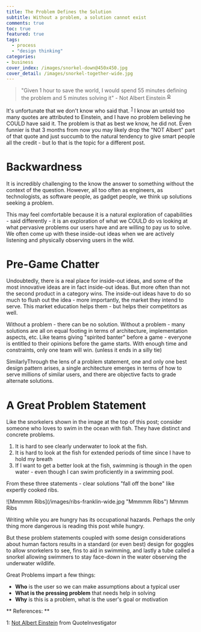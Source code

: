 ```yaml
---
title: The Problem Defines the Solution
subtitle: Without a problem, a solution cannot exist
comments: true
toc: true
featured: true
tags:
  - process
  - "design thinking"
categories:
- business
cover_index: /images/snorkel-down@450x450.jpg
cover_detail: /images/snorkel-together-wide.jpg
---
```


> "Given 1 hour to save the world, I would spend 55 minutes defining the problem and 5 minutes solving it" - Not Albert Einstein <sup>[⊙](#foot1)</sup>

It's unfortunate that we don't know who said that. <sup>[1](#foot1)</sup> I know an untold too many quotes are attributed to Einstein, and I have no problem believing he COULD have said it. The problem is that as best we know, he did not. Even funnier is that 3 months from now you may likely drop the "NOT Albert" part of that quote and just succumb to the natural tendency to give smart people all the credit - but lo that is the topic for a different post.

<!-- more --> 

# Backwardness

It is incredibly challenging to the know the answer to something without the context of the question. However, all too often as engineers, as technologists, as software people, as gadget people, we think up solutions seeking a problem.

This may feel comfortable because it is a natural exploration of capabilities - said differently - it is an exploration of what we COULD do vs looking at what pervasive problems our users have and are willing to pay us to solve. We often come up with these inside-out ideas when we are actively listening and physically observing users in the wild.

# Pre-Game Chatter

Undoubtedly, there is a real place for inside-out ideas, and some of the most innovative ideas are in fact inside-out ideas. But more often than not the second product in a category wins. The inside-out ideas have to do so much to flush out the idea - more importantly, the market they intend to serve. This market education helps them - but helps their competitors as well.

Without a problem - there can be no solution. Without a problem - many solutions are all on equal footing in terms of architecture, implementation aspects, etc. Like teams giving "spirited banter" before a game - everyone is entitled to their opinions before the game starts. With enough time and constraints, only one team will win. (unless it ends in a silly tie)

SimilarlyThrough the lens of a problem statement, one and only one best design pattern arises, a single architecture emerges in terms of how to serve millions of similar users, and there are objective facts to grade alternate solutions.

# A Great Problem Statement

Like the snorkelers shown in the image at the top of this post; consider someone who loves to swim in the ocean with fish. They have distinct and concrete problems.

1. It is hard to see clearly underwater to look at the fish.
2. It is hard to look at the fish for extended periods of time since I have to hold my breath
3. If I want to get a better look at the fish, swimming is though in the open water - even though I can swim proficiently in a swimming pool.

From these three statements - clear solutions "fall off the bone" like expertly cooked ribs.

<div class="inline-image" style="width:100%">
![Mmmmm Ribs](/images/ribs-franklin-wide.jpg "Mmmmm Ribs")
Mmmm Ribs
</div>

Writing while you are hungry has its occupational hazards. Perhaps the only thing more dangerous is reading this post while hungry.
<!-- Never write posts while you are hungry for ribs. --> 

But these problem statements coupled with some design considerations about human factors results in a standard (or even best) design for goggles to allow snorkelers to see, fins to aid in swimming, and lastly a tube called a snorkel allowing swimmers to stay face-down in the water observing the underwater wildlife.

Great Problems impart a few things:
- **Who** is the user so we can make assumptions about a typical user
- **What is the pressing problem** that needs help in solving
- **Why** is this is a problem, what is the user's goal or motivation

** References: **

<a id="foot1">1:</a> [Not Albert Einstein](http://quoteinvestigator.com/2014/05/22/solve/) from QuoteInvestigator
